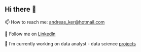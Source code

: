 ## Hi there 👋

📫 How to reach me: andreas_ker@hotmail.com

💬 Follow me on [Linkedln](https://www.linkedin.com/in/andreasavgoustis)

🔭 I’m currently working on data analyst - data science [projects](https://andreasavgou.github.io/) 
<!--
**AndreasAvgou/AndreasAvgou** is a ✨ _special_ ✨ repository because its `README.md` (this file) appears on your GitHub profile.

Here are some ideas to get you started:

- 🔭 I’m currently working on ...
- 🌱 I’m currently learning ...
- 👯 I’m looking to collaborate on ...
- 🤔 I’m looking for help with ...
- 💬 Ask me about ...
 📫 How to reach me: ...
- 😄 Pronouns: ...
- ⚡ Fun fact: ...
-->
